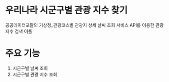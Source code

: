 # 우리나라 시군구별 관광 지수 찾기

공공데이터포탈의 기상청_관광코스별 관광지 상세 날씨 조회 서비스 API를 이용한 관광 지수 검색 어플

# 주요 기능

1. 시군구별 날씨 조회
2. 시군구별 관광 지수 조회

